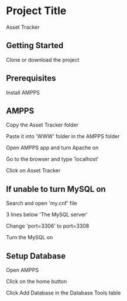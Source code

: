 # Project Title

Asset Tracker

## Getting Started

Clone or download the project

## Prerequisites

Install AMPPS

## AMPPS

Copy the Asset Tracker folder

Paste it into 'WWW' folder in the AMPPS folder 

Open AMPPS app and turn Apache on

Go to the browser and type 'localhost'

Click on Asset Tracker


## If unable to turn MySQL on

Search and open 'my.cnf' file

3 lines below 'The MySQL server' 

Change 'port=3306' to port=3308

Turn the MySQL on


## Setup Database

Open AMPPS

Click on the home button

Click Add Database in the Database Tools table



